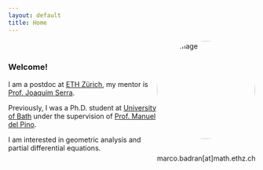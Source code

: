 ```yaml
---
layout: default
title: Home
---
```



<div style="display: flex; align-items: center; justify-content: center; flex-wrap: wrap;">
  <div style="flex: 0; order: 2;">
    <img src="{{ site.baseurl }}/img.jpg" alt="My Image" title="My Image"
         style="border-radius: 50%; width: auto; height: 200px; object-fit: cover; aspect-ratio: 1 / 1;" />
         <br><br>
        <p style="text-align: center;">marco.badran[at]math.ethz.ch</p>
  </div>
  <div style="flex: 1; order: 1;">
    <h3>Welcome!</h3>
    <p>I am a postdoc at <a href="https://math.ethz.ch">ETH Zürich</a>, my mentor is <a href="https://people.math.ethz.ch/~serraj/">Prof. Joaquim Serra</a>.</p> 
    <p>Previously, I was a Ph.D. student at <a href="https://www.bath.ac.uk/departments/department-of-mathematical-sciences/">University of Bath</a> under the supervision of <a href="https://researchportal.bath.ac.uk/en/persons/manuel-del-pino">Prof. Manuel del Pino</a>.</p>
    <p>I am interested in geometric analysis and partial differential equations.</p>
  </div>
</div>

<style>
  /* Media query for screens smaller than 768px (phones, small tablets) */
  @media (max-width: 768px) {
    div[style*="display: flex;"] {
      flex-direction: column; /* Stack items vertically */
      align-items: center; /* Center items */
    }
    div[style*="flex: 0;"] {
      order: 1; /* Image comes first */
    }
    div[style*="flex: 1;"] {
      order: 2; /* Text comes second */
    }
    img {
      margin-bottom: 20px; /* Adds space between the image and text */
    }
  }

  /* For larger screens (default layout) */
  @media (min-width: 769px) {
    div[style*="display: flex;"] {
      flex-direction: row; /* Side by side */
    }
    div[style*="flex: 1;"] {
      order: 1; /* Text on the left */
    }
    div[style*="flex: 0;"] {
      order: 2; /* Image on the right */
    }
  }
</style>
